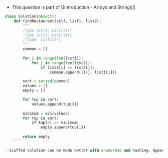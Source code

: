 - This question is part of [[Introduction - Arrays and Strings]]

```python
class Solution(object):
	def findRestaurant(self, list1, list2):
		"""		
		:type list1: List[str]
		:type list2: List[str]
		:rtype: List[str]
		"""
		common = []
		
		for i in range(len(list1)):
			for j in range(len(list2)):
				if list1[i] == list2[j]:
					common.append((i+j, list1[i]))

		sort = sorted(common)
		values = []
		empty = []

		for tup in sort:
			values.append(tup[0])
			
		minimum = min(values)
		for tup in sort:
			if tup[0] == minimum:		
				empty.append(tup[1])
		
		return empty
	```

- Scuffed solution can be made better with enumerate and hashing. Append i+j and value if in both lists. Then get the minimum value, and then append the words with the minimum value. 